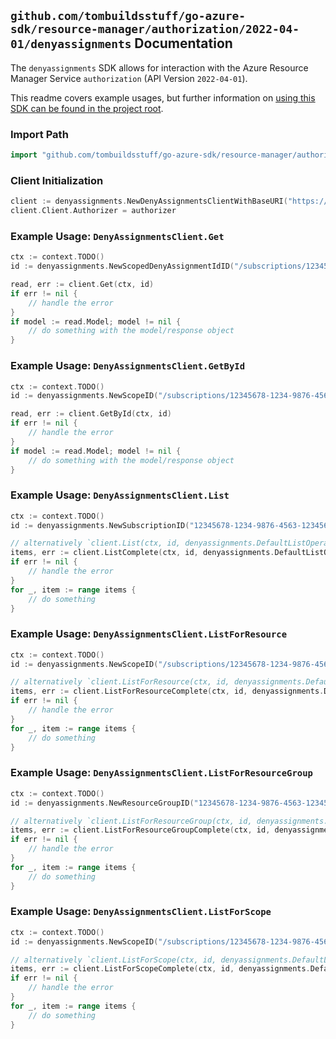 
## `github.com/tombuildsstuff/go-azure-sdk/resource-manager/authorization/2022-04-01/denyassignments` Documentation

The `denyassignments` SDK allows for interaction with the Azure Resource Manager Service `authorization` (API Version `2022-04-01`).

This readme covers example usages, but further information on [using this SDK can be found in the project root](https://github.com/tombuildsstuff/go-azure-sdk/tree/main/docs).

### Import Path

```go
import "github.com/tombuildsstuff/go-azure-sdk/resource-manager/authorization/2022-04-01/denyassignments"
```


### Client Initialization

```go
client := denyassignments.NewDenyAssignmentsClientWithBaseURI("https://management.azure.com")
client.Client.Authorizer = authorizer
```


### Example Usage: `DenyAssignmentsClient.Get`

```go
ctx := context.TODO()
id := denyassignments.NewScopedDenyAssignmentIdID("/subscriptions/12345678-1234-9876-4563-123456789012/resourceGroups/some-resource-group", "/subscriptions/12345678-1234-9876-4563-123456789012/resourceGroups/some-resource-group")

read, err := client.Get(ctx, id)
if err != nil {
	// handle the error
}
if model := read.Model; model != nil {
	// do something with the model/response object
}
```


### Example Usage: `DenyAssignmentsClient.GetById`

```go
ctx := context.TODO()
id := denyassignments.NewScopeID("/subscriptions/12345678-1234-9876-4563-123456789012/resourceGroups/some-resource-group")

read, err := client.GetById(ctx, id)
if err != nil {
	// handle the error
}
if model := read.Model; model != nil {
	// do something with the model/response object
}
```


### Example Usage: `DenyAssignmentsClient.List`

```go
ctx := context.TODO()
id := denyassignments.NewSubscriptionID("12345678-1234-9876-4563-123456789012")

// alternatively `client.List(ctx, id, denyassignments.DefaultListOperationOptions())` can be used to do batched pagination
items, err := client.ListComplete(ctx, id, denyassignments.DefaultListOperationOptions())
if err != nil {
	// handle the error
}
for _, item := range items {
	// do something
}
```


### Example Usage: `DenyAssignmentsClient.ListForResource`

```go
ctx := context.TODO()
id := denyassignments.NewScopeID("/subscriptions/12345678-1234-9876-4563-123456789012/resourceGroups/some-resource-group")

// alternatively `client.ListForResource(ctx, id, denyassignments.DefaultListForResourceOperationOptions())` can be used to do batched pagination
items, err := client.ListForResourceComplete(ctx, id, denyassignments.DefaultListForResourceOperationOptions())
if err != nil {
	// handle the error
}
for _, item := range items {
	// do something
}
```


### Example Usage: `DenyAssignmentsClient.ListForResourceGroup`

```go
ctx := context.TODO()
id := denyassignments.NewResourceGroupID("12345678-1234-9876-4563-123456789012", "example-resource-group")

// alternatively `client.ListForResourceGroup(ctx, id, denyassignments.DefaultListForResourceGroupOperationOptions())` can be used to do batched pagination
items, err := client.ListForResourceGroupComplete(ctx, id, denyassignments.DefaultListForResourceGroupOperationOptions())
if err != nil {
	// handle the error
}
for _, item := range items {
	// do something
}
```


### Example Usage: `DenyAssignmentsClient.ListForScope`

```go
ctx := context.TODO()
id := denyassignments.NewScopeID("/subscriptions/12345678-1234-9876-4563-123456789012/resourceGroups/some-resource-group")

// alternatively `client.ListForScope(ctx, id, denyassignments.DefaultListForScopeOperationOptions())` can be used to do batched pagination
items, err := client.ListForScopeComplete(ctx, id, denyassignments.DefaultListForScopeOperationOptions())
if err != nil {
	// handle the error
}
for _, item := range items {
	// do something
}
```
